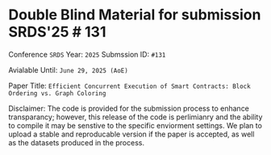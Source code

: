 # Double Blind Material for submission SRDS'25 \# 131

Conference `SRDS` Year: `2025`
Submssion ID: `#131`

Avialable Until: `June 29, 2025 (AoE)`

Paper Title: `Efficient Concurrent Execution of Smart Contracts: Block Ordering vs. Graph Coloring`

Disclaimer: The code is provided for the submission process to enhance transparancy; however, this release of the code is perlimianry and the ability to compile it may be senstive to the specific enviorment settings.
We plan to upload a stable and reproducable version if the paper is accepted, as well as the datasets produced in the process.
